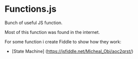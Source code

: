 # Functions.js
Bunch of useful JS function.

Most of this function was found in the internet.

For some function i create Fiddle to show how they work:

- [State Machine] (https://jsfiddle.net/Micheal_Obi/aoc2qrst/)


